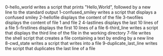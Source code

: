 0-hello_world
writes a script that prints "Hello,World", followed by a new line to the standard output
1-confused_smiley
writes a script that displays a confused smiley
2-hellofile
displays the content of the file
3-twofiles
displays the content of file 1 and file 2 
4-lastlines
displays the last 10 lines of a file
5-firstlines
displays the first 10 lines of a file
6-third_line
writes a script that displays the third line of the file in the working directory
7-file
writes the shell script that creates a file containing a text by ending by a new line
8-cwd_state
writes a script that writes into a file 
9-duplicate_last_line
writes the script that duplicates the last line of a file